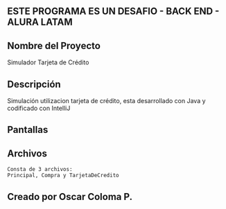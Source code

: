## ESTE PROGRAMA ES UN DESAFIO - BACK END - ALURA LATAM
## Nombre del Proyecto
Simulador Tarjeta de Crédito
## Descripción
Simulación utilizacion tarjeta de crédito, esta desarrollado con Java y codificado con IntelliJ
## Pantallas

## Archivos
    Consta de 3 archivos:
    Principal, Compra y TarjetaDeCredito
## Creado por Oscar Coloma P.